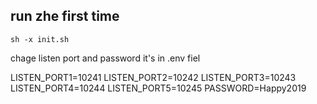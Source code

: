 ## run zhe first time 
`sh -x init.sh` 

chage listen port and password 
it's in .env fiel 

LISTEN_PORT1=10241
LISTEN_PORT2=10242
LISTEN_PORT3=10243
LISTEN_PORT4=10244
LISTEN_PORT5=10245
PASSWORD=Happy2019

